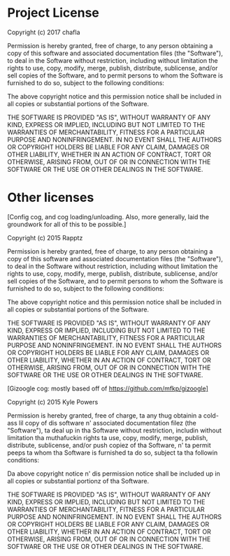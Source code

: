 # Project License

Copyright (c) 2017 chafla

Permission is hereby granted, free of charge, to any person obtaining a copy of this software and associated documentation files (the "Software"), to deal in the Software without restriction, including without limitation the rights to use, copy, modify, merge, publish, distribute, sublicense, and/or sell copies of the Software, and to permit persons to whom the Software is furnished to do so, subject to the following conditions:

The above copyright notice and this permission notice shall be included in all copies or substantial portions of the Software.

THE SOFTWARE IS PROVIDED "AS IS", WITHOUT WARRANTY OF ANY KIND, EXPRESS OR IMPLIED, INCLUDING BUT NOT LIMITED TO THE WARRANTIES OF MERCHANTABILITY, FITNESS FOR A PARTICULAR PURPOSE AND NONINFRINGEMENT. IN NO EVENT SHALL THE AUTHORS OR COPYRIGHT HOLDERS BE LIABLE FOR ANY CLAIM, DAMAGES OR OTHER LIABILITY, WHETHER IN AN ACTION OF CONTRACT, TORT OR OTHERWISE, ARISING FROM, OUT OF OR IN CONNECTION WITH THE SOFTWARE OR THE USE OR OTHER DEALINGS IN THE SOFTWARE.


# Other licenses

[Config cog, and cog loading/unloading. Also, more generally, laid the groundwork for all of this to be possible.]

Copyright (c) 2015 Rapptz

Permission is hereby granted, free of charge, to any person obtaining a
copy of this software and associated documentation files (the "Software"),
to deal in the Software without restriction, including without limitation
the rights to use, copy, modify, merge, publish, distribute, sublicense,
and/or sell copies of the Software, and to permit persons to whom the
Software is furnished to do so, subject to the following conditions:

The above copyright notice and this permission notice shall be included in
all copies or substantial portions of the Software.

THE SOFTWARE IS PROVIDED "AS IS", WITHOUT WARRANTY OF ANY KIND, EXPRESS
OR IMPLIED, INCLUDING BUT NOT LIMITED TO THE WARRANTIES OF MERCHANTABILITY,
FITNESS FOR A PARTICULAR PURPOSE AND NONINFRINGEMENT. IN NO EVENT SHALL THE
AUTHORS OR COPYRIGHT HOLDERS BE LIABLE FOR ANY CLAIM, DAMAGES OR OTHER
LIABILITY, WHETHER IN AN ACTION OF CONTRACT, TORT OR OTHERWISE, ARISING
FROM, OUT OF OR IN CONNECTION WITH THE SOFTWARE OR THE USE OR OTHER
DEALINGS IN THE SOFTWARE.


[Gizoogle cog: mostly based off of https://github.com/mfkp/gizoogle]

Copyright (c) 2015 Kyle Powers

Permission is hereby granted, free of charge, ta any thug obtainin a cold-ass lil copy of dis software n' associated documentation filez (the "Software"), ta deal up in tha Software without restriction, includin without limitation tha muthafuckin rights ta use, copy, modify, merge, publish, distribute, sublicense, and/or push copiez of tha Software, n' ta permit peeps ta whom tha Software is furnished ta do so, subject ta tha followin conditions:

Da above copyright notice n' dis permission notice shall be included up in all copies or substantial portionz of tha Software.

THE SOFTWARE IS PROVIDED "AS IS", WITHOUT WARRANTY OF ANY KIND, EXPRESS OR IMPLIED, INCLUDING BUT NOT LIMITED TO THE WARRANTIES OF MERCHANTABILITY, FITNESS FOR A PARTICULAR PURPOSE AND NONINFRINGEMENT. IN NO EVENT SHALL THE AUTHORS OR COPYRIGHT HOLDERS BE LIABLE FOR ANY CLAIM, DAMAGES OR OTHER LIABILITY, WHETHER IN AN ACTION OF CONTRACT, TORT OR OTHERWISE, ARISING FROM, OUT OF OR IN CONNECTION WITH THE SOFTWARE OR THE USE OR OTHER DEALINGS IN THE SOFTWARE.